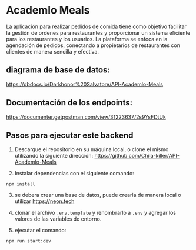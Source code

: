 # Academlo Meals

La aplicación para realizar pedidos de comida tiene como objetivo facilitar la gestión de ordenes para restaurantes y proporcionar un sistema eficiente para los restaurantes y los usuarios. La plataforma se enfoca en la agendación de pedidos, conectando a propietarios de restaurantes con clientes de manera sencilla y efectiva.

## diagrama de base de datos:

https://dbdocs.io/Darkhonor%20Salvatore/API-Academlo-Meals

## Documentación de los endpoints:

https://documenter.getpostman.com/view/31223637/2s9YsFDtUk

## Pasos para ejecutar este backend

1. Descargue el repositorio en su máquina local, o clone el mismo utilizando la siguiente dirección: https://github.com/Chila-killer/API-Academlo-Meals 


2. Instalar dependencias con el siguiente comando:

```
npm install
```

3. se debera crear una base de datos, puede crearla de manera local o utilizar https://neon.tech

4. clonar el archivo `.env.template` y renombrarlo a `.env` y agregar los valores de las variables de entorno.

5. ejecutar el comando:

```
npm run start:dev
```

